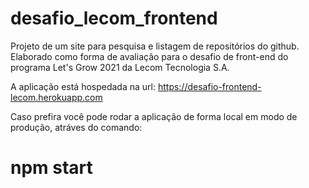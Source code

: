 # desafio_lecom_frontend
Projeto de um site para pesquisa e listagem de repositórios do github. Elaborado como forma de avaliação para o desafio de front-end do programa Let's Grow 2021 da Lecom Tecnologia S.A.

A aplicação está hospedada na url: https://desafio-frontend-lecom.herokuapp.com

Caso prefira você pode rodar a aplicação de forma local em modo de produção, atráves do comando:
# npm start

